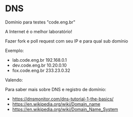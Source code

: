 # DNS

Domínio para testes "code.eng.br"

A Internet é o melhor laboratório!

Fazer fork e poll request com seu IP e para qual sub domínio

Exemplo:

- lab.code.eng.br 192.168.0.1
- dev.code.eng.br 10.20.0.10
- fox.code.eng.br 233.23.0.32

Valendo:

Para saber mais sobre DNS e registro de domínio:
- https://dnsmonitor.com/dns-tutorial-1-the-basics/
- https://en.wikipedia.org/wiki/Domain_name
- https://en.wikipedia.org/wiki/Domain_Name_System
